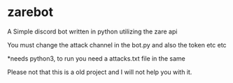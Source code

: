 # zarebot

A Simple discord bot written in python utilizing the zare api


You must change the attack channel in the bot.py and also the token etc etc 

*needs python3, to run you need a attacks.txt file in the same 

Please not that this is a old project and I will not help you with it.
